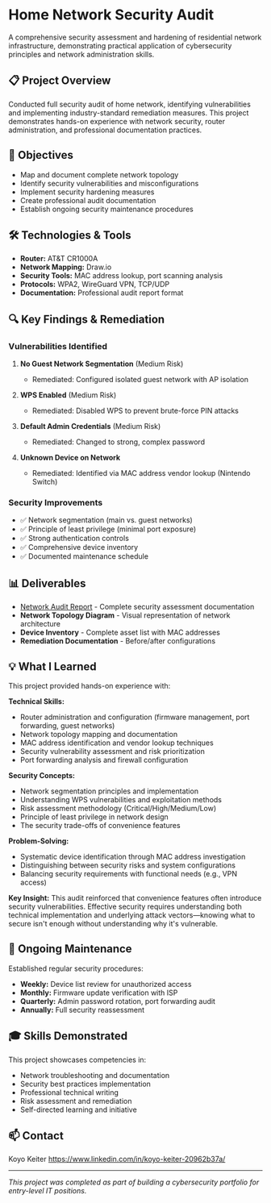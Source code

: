 # Home Network Security Audit

A comprehensive security assessment and hardening of residential network infrastructure, demonstrating practical application of cybersecurity principles and network administration skills.

## 📋 Project Overview

Conducted full security audit of home network, identifying vulnerabilities and implementing industry-standard remediation measures. This project demonstrates hands-on experience with network security, router administration, and professional documentation practices.

## 🎯 Objectives

- Map and document complete network topology
- Identify security vulnerabilities and misconfigurations
- Implement security hardening measures
- Create professional audit documentation
- Establish ongoing security maintenance procedures

## 🛠️ Technologies & Tools

- **Router:** AT&T CR1000A 
- **Network Mapping:** Draw.io
- **Security Tools:** MAC address lookup, port scanning analysis
- **Protocols:** WPA2, WireGuard VPN, TCP/UDP
- **Documentation:** Professional audit report format

## 🔍 Key Findings & Remediation

### Vulnerabilities Identified
1. **No Guest Network Segmentation** (Medium Risk)
   - Remediated: Configured isolated guest network with AP isolation

2. **WPS Enabled** (Medium Risk)
   - Remediated: Disabled WPS to prevent brute-force PIN attacks

3. **Default Admin Credentials** (Medium Risk)
   - Remediated: Changed to strong, complex password

4. **Unknown Device on Network**
   - Remediated: Identified via MAC address vendor lookup (Nintendo Switch)

### Security Improvements
- ✅ Network segmentation (main vs. guest networks)
- ✅ Principle of least privilege (minimal port exposure)
- ✅ Strong authentication controls
- ✅ Comprehensive device inventory
- ✅ Documented maintenance schedule

## 📊 Deliverables

- [Network Audit Report](./Network-Audit-PDF) - Complete security assessment documentation
- **Network Topology Diagram** - Visual representation of network architecture
- **Device Inventory** - Complete asset list with MAC addresses
- **Remediation Documentation** - Before/after configurations

## 💡 What I Learned

This project provided hands-on experience with:

**Technical Skills:**
- Router administration and configuration (firmware management, port forwarding, guest networks)
- Network topology mapping and documentation
- MAC address identification and vendor lookup techniques
- Security vulnerability assessment and risk prioritization
- Port forwarding analysis and firewall configuration

**Security Concepts:**
- Network segmentation principles and implementation
- Understanding WPS vulnerabilities and exploitation methods
- Risk assessment methodology (Critical/High/Medium/Low)
- Principle of least privilege in network design
- The security trade-offs of convenience features

**Problem-Solving:**
- Systematic device identification through MAC address investigation
- Distinguishing between security risks and system configurations
- Balancing security requirements with functional needs (e.g., VPN access)

**Key Insight:** This audit reinforced that convenience features often introduce security vulnerabilities. Effective security requires understanding both technical implementation and underlying attack vectors—knowing what to secure isn't enough without understanding why it's vulnerable.

## 🔄 Ongoing Maintenance

Established regular security procedures:
- **Weekly:** Device list review for unauthorized access
- **Monthly:** Firmware update verification with ISP
- **Quarterly:** Admin password rotation, port forwarding audit
- **Annually:** Full security reassessment

## 🎓 Skills Demonstrated

This project showcases competencies in:
- Network troubleshooting and documentation
- Security best practices implementation
- Professional technical writing
- Risk assessment and remediation
- Self-directed learning and initiative

## 📫 Contact
Koyo Keiter 
https://www.linkedin.com/in/koyo-keiter-20962b37a/  

---

*This project was completed as part of building a cybersecurity portfolio for entry-level IT positions.*
```

